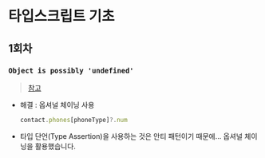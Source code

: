 # 타입스크립트 기초

## 1회차
### `Object is possibly 'undefined'`
> [참고](https://stackoverflow.com/questions/54884488/how-can-i-solve-the-error-ts2532-object-is-possibly-undefined)

- 해결 : 옵셔널 체이닝 사용
  ```ts
  contact.phones[phoneType]?.num
  ```

- 타입 단언(Type Assertion)을 사용하는 것은 안티 패턴이기 때문에... 옵셔널 체이닝을 활용했습니다.

<br>